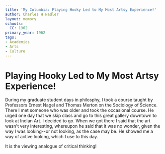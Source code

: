 ```yaml
---
title: 'My Columbia: Playing Hooky Led to My Most Artsy Experience!'
author: Charles H Nadler
layout: memory
schools:
  CC: 1962
primary_year: 1962
tags:
- Academics
- Arts
- Culture
---
```

# Playing Hooky Led to My Most Artsy Experience!

During my graduate student days in philosphy, I took a course taught by Professors Ernest Nagel and Thomas Merton on the Sociology of Science. There I met someone who was older and took the occasional course. He urged one day that we skip class and go to this great gallery downtown to look at Indian Art. I decided to go.  When we got there I said that the art wasn't very interesting, whereupon he said that it was no wonder, given the way I was looking--or not looking, as the case may be.  He showed me a way of active looking, which I use to this day.

It is the viewing analogue of critical thinking!
